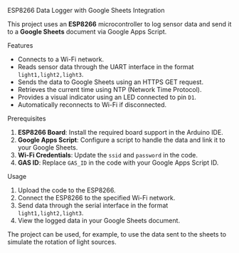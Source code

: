 ESP8266 Data Logger with Google Sheets Integration

This project uses an **ESP8266** microcontroller to log sensor data and send it to a **Google Sheets** document via Google Apps Script.

Features
- Connects to a Wi-Fi network.
- Reads sensor data through the UART interface in the format `light1,light2,light3`.
- Sends the data to Google Sheets using an HTTPS GET request.
- Retrieves the current time using NTP (Network Time Protocol).
- Provides a visual indicator using an LED connected to pin `D1`.
- Automatically reconnects to Wi-Fi if disconnected.

Prerequisites
1. **ESP8266 Board**: Install the required board support in the Arduino IDE.
2. **Google Apps Script**: Configure a script to handle the data and link it to your Google Sheets.
3. **Wi-Fi Credentials**: Update the `ssid` and `password` in the code.
4. **GAS ID**: Replace `GAS_ID` in the code with your Google Apps Script ID.

Usage
1. Upload the code to the ESP8266.
2. Connect the ESP8266 to the specified Wi-Fi network.
3. Send data through the serial interface in the format `light1,light2,light3`.
4. View the logged data in your Google Sheets document.

The project can be used, for example, to use the data sent to the sheets to simulate the rotation of light sources.
